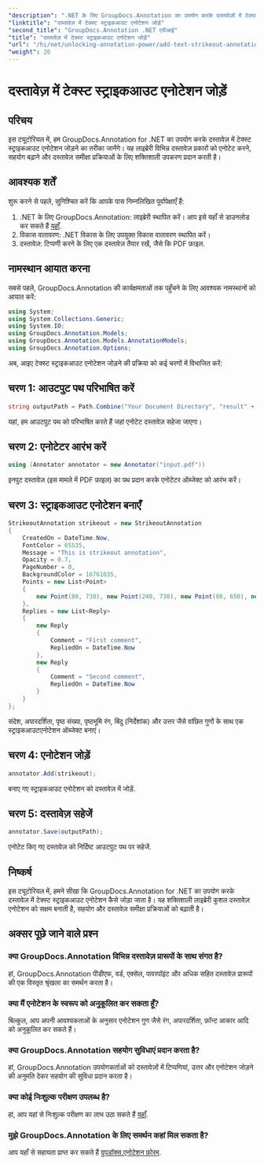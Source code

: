 ```yaml
---
"description": ".NET के लिए GroupDocs.Annotation का उपयोग करके दस्तावेज़ों में टेक्स्ट स्ट्राइकआउट एनोटेशन जोड़ने का तरीका जानें। सहयोग और दस्तावेज़ समीक्षा प्रक्रियाओं को कुशलतापूर्वक बढ़ाएँ।"
"linktitle": "दस्तावेज़ में टेक्स्ट स्ट्राइकआउट एनोटेशन जोड़ें"
"second_title": "GroupDocs.Annotation .NET एपीआई"
"title": "दस्तावेज़ में टेक्स्ट स्ट्राइकआउट एनोटेशन जोड़ें"
"url": "/hi/net/unlocking-annotation-power/add-text-strikeout-annotation/"
"weight": 26
---
```


# दस्तावेज़ में टेक्स्ट स्ट्राइकआउट एनोटेशन जोड़ें

## परिचय
इस ट्यूटोरियल में, हम GroupDocs.Annotation for .NET का उपयोग करके दस्तावेज़ में टेक्स्ट स्ट्राइकआउट एनोटेशन जोड़ने का तरीका जानेंगे। यह लाइब्रेरी विभिन्न दस्तावेज़ प्रकारों को एनोटेट करने, सहयोग बढ़ाने और दस्तावेज़ समीक्षा प्रक्रियाओं के लिए शक्तिशाली उपकरण प्रदान करती है।
## आवश्यक शर्तें
शुरू करने से पहले, सुनिश्चित करें कि आपके पास निम्नलिखित पूर्वापेक्षाएँ हैं:
1. .NET के लिए GroupDocs.Annotation: लाइब्रेरी स्थापित करें। आप इसे यहाँ से डाउनलोड कर सकते हैं [यहाँ](https://releases.groupdocs.com/annotation/net/).
2. विकास वातावरण: .NET विकास के लिए उपयुक्त विकास वातावरण स्थापित करें।
3. दस्तावेज़: टिप्पणी करने के लिए एक दस्तावेज़ तैयार रखें, जैसे कि PDF फ़ाइल.

## नामस्थान आयात करना
सबसे पहले, GroupDocs.Annotation की कार्यक्षमताओं तक पहुँचने के लिए आवश्यक नामस्थानों को आयात करें:
```csharp
using System;
using System.Collections.Generic;
using System.IO;
using GroupDocs.Annotation.Models;
using GroupDocs.Annotation.Models.AnnotationModels;
using GroupDocs.Annotation.Options;
```

अब, आइए टेक्स्ट स्ट्राइकआउट एनोटेशन जोड़ने की प्रक्रिया को कई चरणों में विभाजित करें:
## चरण 1: आउटपुट पथ परिभाषित करें
```csharp
string outputPath = Path.Combine("Your Document Directory", "result" + Path.GetExtension("input.pdf"));
```
यहां, हम आउटपुट पथ को परिभाषित करते हैं जहां एनोटेट दस्तावेज़ सहेजा जाएगा।
## चरण 2: एनोटेटर आरंभ करें
```csharp
using (Annotator annotator = new Annotator("input.pdf"))
```
इनपुट दस्तावेज़ (इस मामले में PDF फ़ाइल) का पथ प्रदान करके एनोटेटर ऑब्जेक्ट को आरंभ करें।
## चरण 3: स्ट्राइकआउट एनोटेशन बनाएँ
```csharp
StrikeoutAnnotation strikeout = new StrikeoutAnnotation
{
    CreatedOn = DateTime.Now,
    FontColor = 65535,
    Message = "This is strikeout annotation",
    Opacity = 0.7,
    PageNumber = 0,
    BackgroundColor = 16761035,
    Points = new List<Point>
    {
        new Point(80, 730), new Point(240, 730), new Point(80, 650), new Point(240, 650)
    },
    Replies = new List<Reply>
    {
        new Reply
        {
            Comment = "First comment",
            RepliedOn = DateTime.Now
        },
        new Reply
        {
            Comment = "Second comment",
            RepliedOn = DateTime.Now
        }
    }
};
```
संदेश, अपारदर्शिता, पृष्ठ संख्या, पृष्ठभूमि रंग, बिंदु (निर्देशांक) और उत्तर जैसे वांछित गुणों के साथ एक स्ट्राइकआउटएनोटेशन ऑब्जेक्ट बनाएं।
## चरण 4: एनोटेशन जोड़ें
```csharp
annotator.Add(strikeout);
```
बनाए गए स्ट्राइकआउट एनोटेशन को दस्तावेज़ में जोड़ें.
## चरण 5: दस्तावेज़ सहेजें
```csharp
annotator.Save(outputPath);
```
एनोटेट किए गए दस्तावेज़ को निर्दिष्ट आउटपुट पथ पर सहेजें.

## निष्कर्ष
इस ट्यूटोरियल में, हमने सीखा कि GroupDocs.Annotation for .NET का उपयोग करके दस्तावेज़ में टेक्स्ट स्ट्राइकआउट एनोटेशन कैसे जोड़ा जाता है। यह शक्तिशाली लाइब्रेरी कुशल दस्तावेज़ एनोटेशन को सक्षम बनाती है, सहयोग और दस्तावेज़ समीक्षा प्रक्रियाओं को बढ़ाती है।
## अक्सर पूछे जाने वाले प्रश्न
### क्या GroupDocs.Annotation विभिन्न दस्तावेज़ प्रारूपों के साथ संगत है?
हां, GroupDocs.Annotation पीडीएफ, वर्ड, एक्सेल, पावरपॉइंट और अधिक सहित दस्तावेज़ प्रारूपों की एक विस्तृत श्रृंखला का समर्थन करता है।
### क्या मैं एनोटेशन के स्वरूप को अनुकूलित कर सकता हूँ?
बिल्कुल, आप अपनी आवश्यकताओं के अनुसार एनोटेशन गुण जैसे रंग, अपारदर्शिता, फ़ॉन्ट आकार आदि को अनुकूलित कर सकते हैं।
### क्या GroupDocs.Annotation सहयोग सुविधाएं प्रदान करता है?
हां, GroupDocs.Annotation उपयोगकर्ताओं को दस्तावेज़ों में टिप्पणियां, उत्तर और एनोटेशन जोड़ने की अनुमति देकर सहयोग की सुविधा प्रदान करता है।
### क्या कोई निःशुल्क परीक्षण उपलब्ध है?
हां, आप यहां से निःशुल्क परीक्षण का लाभ उठा सकते हैं [यहाँ](https://releases.groupdocs.com/).
### मुझे GroupDocs.Annotation के लिए समर्थन कहां मिल सकता है?
आप यहाँ से सहायता प्राप्त कर सकते हैं [ग्रुपडॉक्स.एनोटेशन फ़ोरम](https://forum.groupdocs.com/c/annotation/10).
